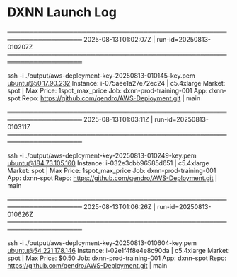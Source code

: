 # DXNN Launch Log


═══════════════════════════════════════════════════════════════════
2025-08-13T01:02:07Z | run-id=20250813-010207Z
═══════════════════════════════════════════════════════════════════

ssh -i ./output/aws-deployment-key-20250813-010145-key.pem ubuntu@50.17.90.232
Instance: i-075aee1a27e72ec24 | c5.4xlarge
Market: spot | Max Price: 1spot_max_price
Job: dxnn-prod-training-001
App: dxnn-spot
Repo: https://github.com/qendro/AWS-Deployment.git | main

═══════════════════════════════════════════════════════════════════
2025-08-13T01:03:11Z | run-id=20250813-010311Z
═══════════════════════════════════════════════════════════════════

ssh -i ./output/aws-deployment-key-20250813-010249-key.pem ubuntu@184.73.105.160
Instance: i-032e3cbb96585d651 | c5.4xlarge
Market: spot | Max Price: 1spot_max_price
Job: dxnn-prod-training-001
App: dxnn-spot
Repo: https://github.com/qendro/AWS-Deployment.git | main

═══════════════════════════════════════════════════════════════════
2025-08-13T01:06:26Z | run-id=20250813-010626Z
═══════════════════════════════════════════════════════════════════

ssh -i ./output/aws-deployment-key-20250813-010604-key.pem ubuntu@54.221.178.146
Instance: i-02e1f4f8e4e8c90da | c5.4xlarge
Market: spot | Max Price: $0.50
Job: dxnn-prod-training-001
App: dxnn-spot
Repo: https://github.com/qendro/AWS-Deployment.git | main
